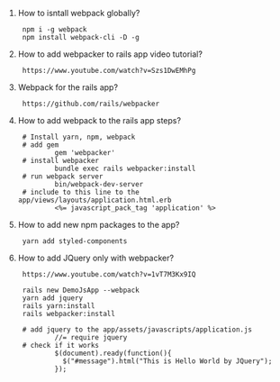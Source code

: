 1. How to isntall webpack globally?
        
        npm i -g webpack
        npm install webpack-cli -D -g
        
2. How to add webpacker to rails app video tutorial?
      
        https://www.youtube.com/watch?v=Szs1DwEMhPg
3. Webpack for the rails app?

        https://github.com/rails/webpacker
        
4. How to add webpack to the rails app steps?
        
        # Install yarn, npm, webpack 
        # add gem
                gem 'webpacker'
        # install webpacker
                bundle exec rails webpacker:install
        # run webpack server
                bin/webpack-dev-server
        # include to this line to the app/views/layouts/application.html.erb
                <%= javascript_pack_tag 'application' %>
                
                
5. How to add new npm packages to the app?
        
        yarn add styled-components
6. How to add JQuery only with webpacker?
        
        https://www.youtube.com/watch?v=1vT7M3Kx9IQ
        
        rails new DemoJsApp --webpack
        yarn add jquery
        rails yarn:install
        rails webpacker:install
        
        # add jquery to the app/assets/javascripts/application.js
                //= require jquery
        # check if it works
                $(document).ready(function(){
                  $("#message").html("This is Hello World by JQuery");
                });
